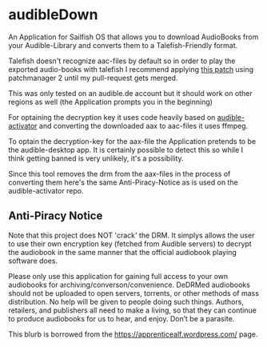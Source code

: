# audibleDown
An Application for Sailfish OS that allows you to download AudioBooks from your Audible-Library and converts them to a Talefish-Friendly format.

Talefish doesn't recognize aac-files by default so in order to play the exported audio-books with talefish I recommend applying [this patch](https://coderus.openrepos.net/pm2/project/sailfishos-patch-talefish-allow-aac) using patchmanager 2 until my pull-request gets merged.

This was only tested on an audible.de account but it should work on other regions as well (the Application prompts you in the beginning)

For optaining the decryption key it uses code heavily based on [audible-activator](https://github.com/inAudible-NG/audible-activator) and converting the downloaded aax to aac-files it uses ffmpeg.

To optain the decryption-key for the aax-file the Application pretends to be the audible-desktop app. It is certainly possible to detect this so while I think getting banned is very unlikely, it's a possibility.

Since this tool removes the drm from the aax-files in the process of converting them here's the same Anti-Piracy-Notice as is used on the audible-activator repo.

## Anti-Piracy Notice

Note that this project does NOT 'crack' the DRM. It simplys allows the user to
use their own encryption key (fetched from Audible servers) to decrypt the
audiobook in the same manner that the official audiobook playing software does.

Please only use this application for gaining full access to your own audiobooks
for archiving/converson/convenience. DeDRMed audiobooks should not be uploaded
to open servers, torrents, or other methods of mass distribution. No help will
be given to people doing such things. Authors, retailers, and publishers all
need to make a living, so that they can continue to produce audiobooks for us to
hear, and enjoy. Don’t be a parasite.

This blurb is borrowed from the https://apprenticealf.wordpress.com/ page.
